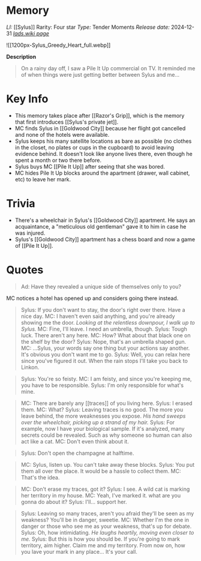 # Memory
*LI:* [[Sylus]]
Rarity: Four star
*Type:* Tender Moments
*Release date:* 2024-12-31
*[lads.wiki page](https://lads.wiki/wiki/Sylus:_Greedy_Heart)*

![[1200px-Sylus_Greedy_Heart_full.webp]]

**Description**
> On a rainy day off, I saw a Pile It Up commercial on TV. It reminded me of when things were just getting better between Sylus and me...

# Key Info
* This memory takes place after [[Razor's Grip]], which is the memory that first introduces [[Sylus's private jet]].
* MC finds Sylus in [[Goldwood City]] because her flight got cancelled and none of the hotels were available.
* Sylus keeps his many satellite locations as bare as possible (no clothes in the closet, no plates or cups in the cupboard) to avoid leaving evidence behind. It doesn't look like anyone lives there, even though he spent a month or two there before.
* Sylus buys MC [[Pile It Up]] after seeing that she was bored.
* MC hides Pile It Up blocks around the apartment (drawer, wall cabinet, etc) to leave her mark.

# Trivia
* There's a wheelchair in Sylus's [[Goldwood City]] apartment. He says an acquaintance, a "meticulous old gentleman" gave it to him in case he was injured.
* Sylus's [[Goldwood City]] apartment has a chess board and now a game of [[Pile It Up]].

# Quotes

> Ad: Have they revealed a unique side of themselves only to you?

MC notices a hotel has opened up and considers going there instead.
> Sylus: If you don't want to stay, the door's right over there. Have a nice day.
> MC: I haven't even said anything, and you're already showing me the door.
> *Looking at the relentless downpour, I walk up to Sylus.*
> MC: Fine, I'll leave. I need an umbrella, though.
> Sylus: Tough luck. There aren't any here.
> MC: How? What about that black one on the shelf by the door?
> Sylus: Nope, that's an umbrella shaped gun.
> MC: ...Sylus, your words say one thing but your actions say another. It's obvious you don't want me to go.
> Sylus: Well, you can relax here since you've figured it out. When the rain stops I'll take you back to Linkon.

> Sylus: You're so feisty.
> MC: I am feisty, and since you're keeping me, you have to be responsible.
> Sylus: I'm only responsible for what's mine.

> MC: There are barely any [[traces]] of you living here.
> Sylus: I erased them.
> MC: What?
> Sylus: Leaving traces is no good. The more you leave behind, the more weaknesses you expose.
> *His hand sweeps over the wheelchair, picking up a strand of my hair.*
> Sylus: For example, now I have your biological sample. If it's analyzed, many secrets could be revealed. Such as why someone so human can also act like a cat.
> MC: Don't even think about it.

> Sylus: Don't open the champagne at halftime.

> MC: Sylus, listen up. You can't take away these blocks.
> Sylus: You put them all over the place. It would be a hassle to collect them.
> MC: That's the idea.

> MC: Don't erase my traces, got it?
> Sylus: I see. A wild cat is marking her territory in my house.
> MC: Yeah, I've marked it. what are you gonna do about it?
> Sylus: I'll... support her.

> Sylus: Leaving so many traces, aren't you afraid they'll be seen as my weakness? You'll be in danger, sweetie.
> MC: Whether I'm the one in danger or those who see me as your weakness, that's up for debate.
> Sylus: Oh, how intimidating. 
> *He laughs heartily, moving even closer to me.*
> Sylus: But this is how you should be. If you're going to mark territory, aim higher. Claim me and my territory. From now on, how you lave your mark in any place... It's your call.
